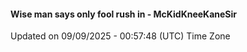 #### Wise man says only fool rush in - McKidKneeKaneSir
Updated on 09/09/2025 - 00:57:48 (UTC) Time Zone
